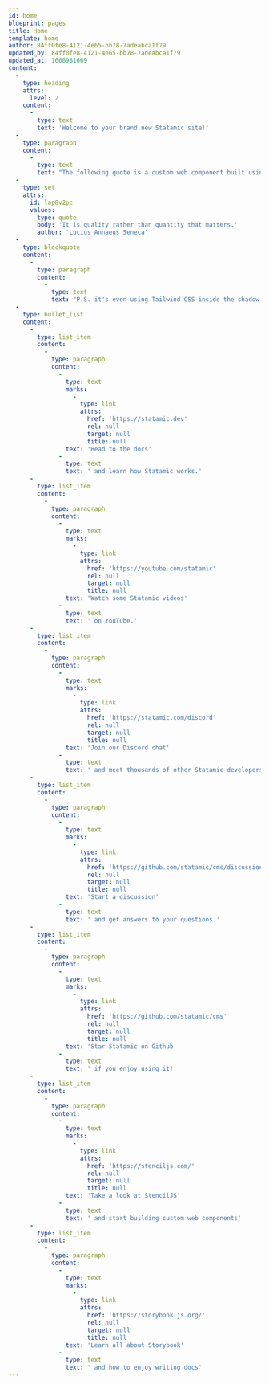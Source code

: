 ```yaml
---
id: home
blueprint: pages
title: Home
template: home
author: 84ff0fe8-4121-4e65-bb78-7adeabca1f79
updated_by: 84ff0fe8-4121-4e65-bb78-7adeabca1f79
updated_at: 1668981669
content:
  -
    type: heading
    attrs:
      level: 2
    content:
      -
        type: text
        text: 'Welcome to your brand new Statamic site!'
  -
    type: paragraph
    content:
      -
        type: text
        text: "The following quote is a custom web component built using StencilJS. It's content is managed using a bard field set."
  -
    type: set
    attrs:
      id: lap8v2pc
      values:
        type: quote
        body: 'It is quality rather than quantity that matters.'
        author: 'Lucius Annaeus Seneca'
  -
    type: blockquote
    content:
      -
        type: paragraph
        content:
          -
            type: text
            text: "P.S. it's even using Tailwind CSS inside the shadow DOM."
  -
    type: bullet_list
    content:
      -
        type: list_item
        content:
          -
            type: paragraph
            content:
              -
                type: text
                marks:
                  -
                    type: link
                    attrs:
                      href: 'https://statamic.dev'
                      rel: null
                      target: null
                      title: null
                text: 'Head to the docs'
              -
                type: text
                text: ' and learn how Statamic works.'
      -
        type: list_item
        content:
          -
            type: paragraph
            content:
              -
                type: text
                marks:
                  -
                    type: link
                    attrs:
                      href: 'https://youtube.com/statamic'
                      rel: null
                      target: null
                      title: null
                text: 'Watch some Statamic videos'
              -
                type: text
                text: ' on YouTube.'
      -
        type: list_item
        content:
          -
            type: paragraph
            content:
              -
                type: text
                marks:
                  -
                    type: link
                    attrs:
                      href: 'https://statamic.com/discord'
                      rel: null
                      target: null
                      title: null
                text: 'Join our Discord chat'
              -
                type: text
                text: ' and meet thousands of other Statamic developers.'
      -
        type: list_item
        content:
          -
            type: paragraph
            content:
              -
                type: text
                marks:
                  -
                    type: link
                    attrs:
                      href: 'https://github.com/statamic/cms/discussions'
                      rel: null
                      target: null
                      title: null
                text: 'Start a discussion'
              -
                type: text
                text: ' and get answers to your questions.'
      -
        type: list_item
        content:
          -
            type: paragraph
            content:
              -
                type: text
                marks:
                  -
                    type: link
                    attrs:
                      href: 'https://github.com/statamic/cms'
                      rel: null
                      target: null
                      title: null
                text: 'Star Statamic on Github'
              -
                type: text
                text: ' if you enjoy using it!'
      -
        type: list_item
        content:
          -
            type: paragraph
            content:
              -
                type: text
                marks:
                  -
                    type: link
                    attrs:
                      href: 'https://stenciljs.com/'
                      rel: null
                      target: null
                      title: null
                text: 'Take a look at StencilJS'
              -
                type: text
                text: ' and start building custom web components'
      -
        type: list_item
        content:
          -
            type: paragraph
            content:
              -
                type: text
                marks:
                  -
                    type: link
                    attrs:
                      href: 'https://storybook.js.org/'
                      rel: null
                      target: null
                      title: null
                text: 'Learn all about Storybook'
              -
                type: text
                text: ' and how to enjoy writing docs'
---
```

